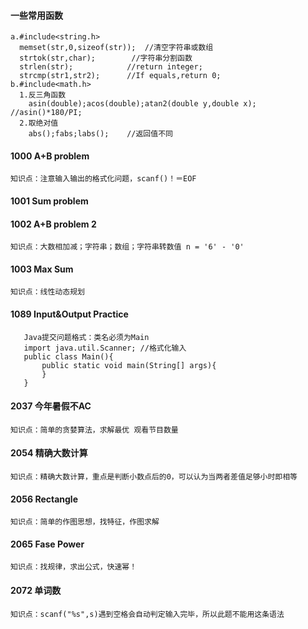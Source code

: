 #### 一些常用函数
```
a.#include<string.h>
  memset(str,0,sizeof(str));  //清空字符串或数组
  strtok(str,char);        //字符串分割函数
  strlen(str);            //return integer;
  strcmp(str1,str2);      //If equals,return 0;
b.#include<math.h>
  1.反三角函数
    asin(double);acos(double);atan2(double y,double x);  //asin()*180/PI;
  2.取绝对值
    abs();fabs;labs();    //返回值不同
```

#### 1000 A+B problem  
```知识点：注意输入输出的格式化问题，scanf()！＝EOF```
#### 1001 Sum problem   
#### 1002 A+B problem 2  
```知识点：大数相加减；字符串；数组；字符串转数值 n = '6' - '0'```
#### 1003 Max Sum  
```知识点：线性动态规划```
#### 1089 Input&Output Practice
```
   Java提交问题格式：类名必须为Main
   import java.util.Scanner; //格式化输入
   public class Main(){
       public static void main(String[] args){
       }
   }
```
#### 2037 今年暑假不AC
```知识点：简单的贪婪算法，求解最优 观看节目数量```

#### 2054 精确大数计算
```知识点：精确大数计算，重点是判断小数点后的0，可以认为当两者差值足够小时即相等```

#### 2056 Rectangle
```知识点：简单的作图思想，找特征，作图求解```

#### 2065 Fase Power
```知识点：找规律，求出公式，快速幂！```

#### 2072 单词数
```知识点：scanf("%s",s)遇到空格会自动判定输入完毕，所以此题不能用这条语法```
